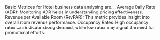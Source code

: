 Basic Metrices for Hotel business data analysing are....
Average Daily Rate (ADR): Monitoring ADR helps in understanding pricing effectiveness.
Revenue per Available Room (RevPAR): This metric provides insight into overall room revenue performance.
Occupancy Rates: High occupancy rates can indicate strong demand, while low rates may signal the need for promotional efforts.
